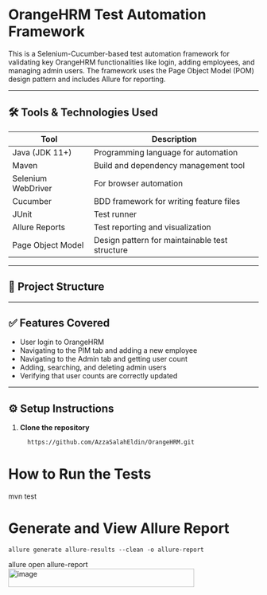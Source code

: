 # OrangeHRM Test Automation Framework

This is a Selenium-Cucumber-based test automation framework for validating key OrangeHRM functionalities like login, adding employees, and managing admin users. The framework uses the Page Object Model (POM) design pattern and includes Allure for reporting.

---

## 🛠 Tools & Technologies Used

| Tool              | Description                                          |
|------------------|------------------------------------------------------|
| Java (JDK 11+)    | Programming language for automation                 |
| Maven             | Build and dependency management tool                |
| Selenium WebDriver| For browser automation                              |
| Cucumber          | BDD framework for writing feature files             |
| JUnit             | Test runner                                          |
| Allure Reports    | Test reporting and visualization                    |
| Page Object Model | Design pattern for maintainable test structure      |

---

## 📁 Project Structure


---

## ✅ Features Covered

- User login to OrangeHRM
- Navigating to the PIM tab and adding a new employee
- Navigating to the Admin tab and getting user count
- Adding, searching, and deleting admin users
- Verifying that user counts are correctly updated

---

## ⚙️ Setup Instructions

1. **Clone the repository**
   ```bash
     https://github.com/AzzaSalahEldin/OrangeHRM.git
# How to Run the Tests
mvn test
# Generate and View Allure Report
	allure generate allure-results --clean -o allure-report
allure open allure-report<img width="374" height="37" alt="image" src="https://github.com/user-attachments/assets/8f6450fb-6e0c-42b1-ae79-53cc87485967" />
